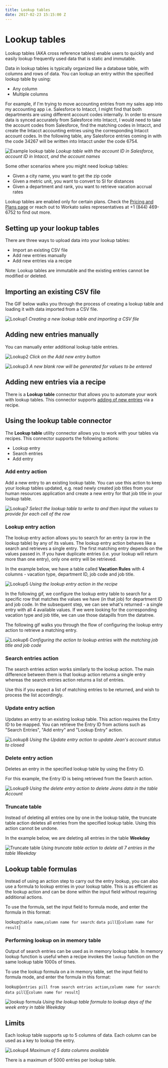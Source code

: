 ```yaml
---
title: Lookup tables
date: 2017-02-23 15:15:00 Z
---
```


# Lookup tables

Lookup tables (AKA cross reference tables) enable users to quickly and easily lookup frequently used data that is static and immutable.

Data in lookup tables is typically organized like a database table, with columns and rows of data. You can lookup an entry within the specified lookup table by using:
* Any column
* Multiple columns

For example, if I'm trying to move accounting entries from my sales app into my accounting app i.e. Salesforce to Intacct, I might find that both departments are using different account codes internally. In order to ensure data is synced accurately from Salesforce into Intacct, I would need to take the account codes from Salesforce, find the matching codes in Intacct, and create the Intacct accounting entries using the corresponding Intacct account codes. In the following table, any Salesforce entries coming in with the code 34267 will be written into Intacct under the code 6754.

![Example lookup table](/assets/images/features/lookup-tables/example-lookup-table.png)
*Lookup table with the account ID in Salesforce, account ID in Intacct, and the account names*

Some other scenarios where you might need lookup tables:
* Given a city name, you want to get the zip code
* Given a metric unit, you want to convert to SI for distances
* Given a department and rank, you want to retrieve vacation accrual rates

Lookup tables are enabled only for certain plans. Check the [Pricing and Plans page](https://www.workato.com/pricing?audience=general) or reach out to Workato sales representatives at +1 (844) 469-6752 to find out more.

## Setting up your lookup tables
There are three ways to upload data into your lookup tables:
- Import an existing CSV file
- Add new entries manually
- Add new entries via a recipe

Note: Lookup tables are immutable and the existing entries cannot be modified or deleted.

## Importing an existing CSV file
The GIF below walks you through the process of creating a lookup table and loading it with data imported from a CSV file.

![Lookup1](/assets/images/features/lookup-tables/lookup-tables-1.gif)
*Creating a new lookup table and importing a CSV file*

## Adding new entries manually
You can manually enter additional lookup table entries.

![Lookup2](/assets/images/features/lookup-tables/lookup-tables-2.png)
*Click on the Add new entry button*

![Lookup3](/assets/images/features/lookup-tables/lookup-tables-3.png)
*A new blank row will be generated for values to be entered*

## Adding new entries via a recipe
There is a **Lookup table** connector that allows you to automate your work with lookup tables. This connector supports [adding of new entries](#add-entry-action) via a recipe.

## Using the lookup table connector
The **Lookup table** utility connector allows you to work with your tables via recipes. This connector supports the following actions:

* Lookup entry
* Search entries
* Add entry

### Add entry action
Add a new entry to an existing lookup table. You can use this action to keep your lookup tables updated, e.g. read newly created job titles from your human resources application and create a new entry for that job title in your lookup table.

![Lookup7](/assets/images/features/lookup-tables/lookup-tables-7.gif)
*Select the lookup table to write to and then input the values to provide for each cell of the row*

### Lookup entry action
The lookup entry action allows you to search for an entry (a row in the lookup table) by any of its values. The lookup entry action behaves like a search and retrieves a single entry. The first matching entry depends on the values passed in. If you have duplicate entries (i.e. your lookup will return more than one entry), only one entry will be retrieved.

In the example below, we have a table called **Vacation Rules** with 4 columns - vacation type, department ID, job code and job title.

![Lookup5](/assets/images/features/lookup-tables/lookup-tables-5.png)
*Using the lookup entry action in the recipe*

In the following gif, we configure the lookup entry table to search for a specific row that matches the values we have (in that job) for department ID and job code. In the subsequent step, we can see what's returned - a single entry with all 4 available values. If we were looking for the corresponding vacation type and job title, we can use those datapills from the datatree.

The following gif walks you through the flow of configuring the lookup entry action to retrieve a matching entry.

![Lookup6](/assets/images/features/lookup-tables/lookup-tables-6.gif)
*Configuring the action to lookup entries with the matching job title and job code*

### Search entries action
The search entries action works similarly to the lookup action. The main difference between them is that lookup action returns a single entry whereas the search entries action returns a list of entries.

Use this if you expect a list of matching entries to be returned, and wish to process the list accordingly.

### Update entry action
Updates an entry to an existing lookup table. This action requires the Entry ID to be mapped. You can retrieve the Entry ID from actions such as "Search Entries", "Add entry" and "Lookup Entry" action.

![Lookup8](/assets/images/features/lookup-tables/lookup-tables-8.gif)
*Using the Update entry action to update Jean's account status to closed*

### Delete entry action
Deletes an entry in the specified lookup table by using the Entry ID.

For this example, the Entry ID is being retrieved from the Search action.

![Lookup9](/assets/images/features/lookup-tables/lookup-tables-9.gif)
*Using the delete entry action to delete Jeans data in the table Account*


### Truncate table
Instead of deleting all entries one by one in the lookup table, the truncate table action deletes all entries from the specified lookup table. Using this action cannot be undone.

In the example below, we are deleting all entries in the table **Weekday**

![Truncate table](/assets/images/features/lookup-tables/truncate-table.gif)
*Using truncate table action to delete all 7 entries in the table Weekday*

## Lookup table formulas
Instead of using an action step to carry out the entry lookup, you can also use a formula to lookup entries in your lookup table. This is as efficient as the lookup action and can be done within the input field without requiring additional actions.

To use the formula, set the input field to formula mode, and enter the formula in this format:

lookup(`table name`,`column name for search`: `data pill`)[`column name for result`]

### Performing lookup on in memory table

Output of search entries can be used as in memory lookup table. In memory lookup function is useful when a recipe invokes the `lookup` function on the same lookup table 1000s of times.

To use the lookup formula on a in memory table, set the input field to formula mode, and enter the formula in this format:

lookup(`entries pill from search entries action`,`column name for search`: `data pill`)[`column name for result`]


![lookup formula](/assets/images/features/lookup-tables/lookup-formula.gif)
*Using the lookup table formula to lookup days of the week entry in table Weekday*

## Limits
Each lookup table supports up to 5 columns of data. Each column can be used as a key to lookup the entry.

![Lookup4](/assets/images/features/lookup-tables/lookup-tables-4.png)
*Maximum of 5 data columns available*

There is a maximum of 5000 entries per lookup table.
